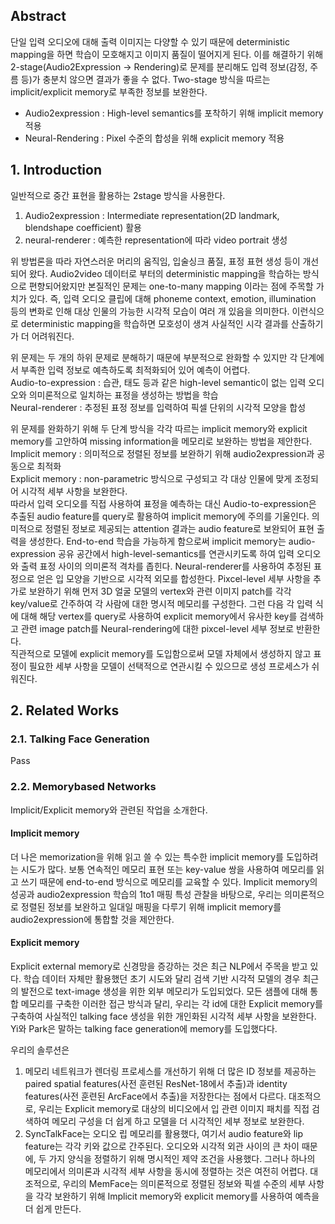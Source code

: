 ## Abstract
단일 입력 오디오에 대해 출력 이미지는 다양할 수 있기 때문에 deterministic mapping을 하면 학습이 모호해지고 이미지 품질이 떨어지게 된다.
이를 해결하기 위해 2-stage(Audio2Expression -> Rendering)로 문제를 분리해도 입력 정보(감정, 주름 등)가 충분치 않으면 결과가 좋을 수 없다.
Two-stage 방식을 따르는 implicit/explicit memory로 부족한 정보를 보완한다.
- Audio2expression : High-level semantics를 포착하기 위해 implicit memory 적용
- Neural-Rendering : Pixel 수준의 합성을 위해 explicit memory 적용 

## 1. Introduction

일반적으로 중간 표현을 활용하는 2stage 방식을 사용한다.
1) Audio2expression : Intermediate representation(2D landmark, blendshape coefficient) 활용
2) neural-renderer : 예측한 representation에 따라 video portrait 생성

위 방법론을 따라 자연스러운 머리의 움직임, 입술싱크 품질, 표정 표현 생성 등이 개선되어 왔다.
Audio2video 데이터로 부터의 deterministic mapping을 학습하는 방식으로 편향되어왔지만 본질적인 문제는 one-to-many mapping 이라는 점에 주목할 가치가 있다.
즉, 입력 오디오 클립에 대해 phoneme context, emotion, illumination 등의 변화로 인해 대상 인물의 가능한 시각적 모습이 여러 개 있음을 의미한다.
이런식으로 deterministic mapping을 학습하면 모호성이 생겨 사실적인 시각 결과를 산출하기가 더 어려워진다.

위 문제는 두 개의 하위 문제로 분해하기 때문에 부분적으로 완화할 수 있지만 각 단계에서 부족한 입력 정보로 예측하도록 최적화되어 있어 예측이 어렵다.  
Audio-to-expression : 습관, 태도 등과 같은 high-level semantic이 없는 입력 오디오와 의미론적으로 일치하는 표정을 생성하는 방법을 학습  
Neural-renderer : 추정된 표정 정보를 입력하여 픽셀 단위의 시각적 모양을 합성  

위 문제를 완화하기 위해 두 단계 방식을 각각 따르는 implicit memory와 explicit memory를 고안하여 missing information을 메모리로 보완하는 방법을 제안한다.  
Implicit memory : 의미적으로 정렬된 정보를 보완하기 위해 audio2expression과 공동으로 최적화  
Explicit memory : non-parametric 방식으로 구성되고 각 대상 인물에 맞게 조정되어 시각적 세부 사항을 보완한다.  
따라서 입력 오디오를 직접 사용하여 표정을 예측하는 대신 Audio-to-expression은 추출된 audio feature를 query로 활용하여 implicit memory에 주의를 기울인다. 의미적으로 정렬된 정보로 제공되는 attention 결과는 audio feature로 보완되어 표현 출력을 생성한다. End-to-end 학습을 가능하게 함으로써 implicit memory는 audio-expression 공유 공간에서 high-level-semantics를 연관시키도록 하여 입력 오디오와 출력 표정 사이의 의미론적 격차를 좁힌다. Neural-renderer를 사용하여 추정된 표정으로 얻은 입 모양을 기반으로 시각적 외모를 합성한다. Pixcel-level 세부 사항을 추가로 보완하기 위해 먼저 3D 얼굴 모델의 vertex와 관련 이미지 patch를 각각 key/value로 간주하여 각 사람에 대한 명시적 메모리를 구성한다. 그런 다음 각 입력 식에 대해 해당 vertex를 query로 사용하여 explicit memory에서 유사한 key를 검색하고 관련 image patch를 Neural-rendering에 대한 pixcel-level 세부 정보로 반환한다.  
직관적으로 모델에 explicit memory를 도입함으로써 모델 자체에서 생성하지 않고 표정이 필요한 세부 사항을 모델이 선택적으로 연관시킬 수 있으므로 생성 프로세스가 쉬워진다.  

## 2. Related Works
### 2.1. Talking Face Generation
Pass
### 2.2. Memorybased Networks
Implicit/Explicit memory와 관련된 작업을 소개한다.  

#### Implicit memory
더 나은 memorization을 위해 읽고 쓸 수 있는 특수한 implicit memory를 도입하려는 시도가 많다. 보통 연속적인 메모리 표현 또는 key-value 쌍을 사용하여 메모리를 읽고 쓰기 때문에 end-to-end 방식으로 메모리를 교육할 수 있다. Implicit memory의 성공과 audio2expression 학습의 1to1 매핑 특성 관찰을 바탕으로, 우리는 의미론적으로 정렬된 정보를 보완하고 일대일 매핑을 다루기 위해 implicit memory를 audio2expression에 통합할 것을 제안한다.

#### Explicit memory
Explicit external memory로 신경망을 증강하는 것은 최근 NLP에서 주목을 받고 있다. 학습 데이터 자체만 활용했던 초기 시도와 달리 검색 기반 시각적 모델의 경우 최근의 발전으로 text-image 생성을 위한 외부 메모리가 도입되었다. 모든 샘플에 대해 통합 메모리를 구축한 이러한 접근 방식과 달리, 우리는 각 id에 대한 Explicit memory를 구축하여 사실적인 talking face 생성을 위한 개인화된 시각적 세부 사항을 보완한다. Yi와 Park은 말하는 talking face generation에 memory를 도입했다다.  

우리의 솔루션은  
1) 메모리 네트워크가 렌더링 프로세스를 개선하기 위해 더 많은 ID 정보를 제공하는 paired spatial features(사전 훈련된 ResNet-18에서 추출)과 identity features(사전 훈련된 ArcFace에서 추출)을 저장한다는 점에서 다르다. 대조적으로, 우리는 Explicit memory로 대상의 비디오에서 입 관련 이미지 패치를 직접 검색하여 메모리 구성을 더 쉽게 하고 모델을 더 시각적인 세부 정보로 보완한다.  
2) SyncTalkFace는 오디오 립 메모리를 활용했다, 여기서 audio feature와 lip feature는 각각 키와 값으로 간주된다. 오디오와 시각적 외관 사이의 큰 차이 때문에, 두 가지 양식을 정렬하기 위해 명시적인 제약 조건을 사용했다. 그러나 하나의 메모리에서 의미론과 시각적 세부 사항을 동시에 정렬하는 것은 여전히 어렵다. 대조적으로, 우리의 MemFace는 의미론적으로 정렬된 정보와 픽셀 수준의 세부 사항을 각각 보완하기 위해 Implicit memory와 explicit memory를 사용하여 예측을 더 쉽게 만든다.
